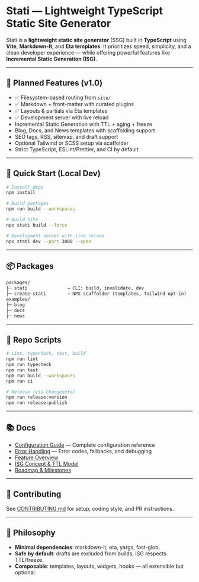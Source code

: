 # Stati — Lightweight TypeScript Static Site Generator

Stati is a **lightweight static site generator** (SSG) built in **TypeScript** using **Vite**, **Markdown-It**, and **Eta templates**. It prioritizes speed, simplicity, and a clean developer experience — while offering powerful features like **Incremental Static Generation (ISG)**.

---

## 🚀 Planned Features (v1.0)

- ✅ Filesystem-based routing from `site/`
- ✅ Markdown + front-matter with curated plugins
- ✅ Layouts & partials via Eta templates
- ✅ Development server with live reload
- Incremental Static Generation with TTL + aging + freeze
- Blog, Docs, and News templates with scaffolding support
- SEO tags, RSS, sitemap, and draft support
- Optional Tailwind or SCSS setup via scaffolder
- Strict TypeScript, ESLint/Prettier, and CI by default

---

## 🧪 Quick Start (Local Dev)

```bash
# Install deps
npm install

# Build packages
npm run build --workspaces

# Build site
npx stati build --force

# Development server with live reload
npx stati dev --port 3000 --open
```

---

## 📦 Packages

```txt
packages/
├─ stati               → CLI: build, invalidate, dev
├─ create-stati        → NPX scaffolder (templates, Tailwind opt-in)
examples/
├─ blog
├─ docs
├─ news
```

---

## 📁 Repo Scripts

```bash
# Lint, typecheck, test, build
npm run lint
npm run typecheck
npm run test
npm run build --workspaces
npm run ci

# Release (via Changesets)
npm run release:version
npm run release:publish
```

---

## 📚 Docs

- [Configuration Guide](./docs/configuration.md) — Complete configuration reference
- [Error Handling](./docs/error-handling.md) — Error codes, fallbacks, and debugging
- [Feature Overview](./docs/feature_doc.md)
- [ISG Concept & TTL Model](./docs/concept_doc.md)
- [Roadmap & Milestones](./docs/implementation_plan.md)

---

## 🤝 Contributing

See [CONTRIBUTING.md](./CONTRIBUTING.md) for setup, coding style, and PR instructions.

---

## 🧠 Philosophy

- **Minimal dependencies**: markdown-it, eta, yargs, fast-glob.
- **Safe by default**: drafts are excluded from builds, ISG respects TTL/freeze.
- **Composable**: templates, layouts, widgets, hooks — all extensible but optional.
